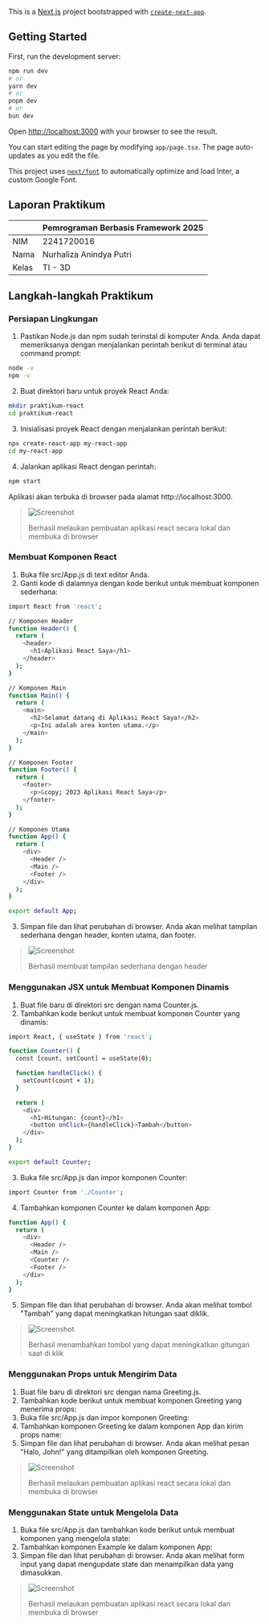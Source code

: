 This is a [Next.js](https://nextjs.org/) project bootstrapped with [`create-next-app`](https://github.com/vercel/next.js/tree/canary/packages/create-next-app).

## Getting Started

First, run the development server:

```bash
npm run dev
# or
yarn dev
# or
pnpm dev
# or
bun dev
```

Open [http://localhost:3000](http://localhost:3000) with your browser to see the result.

You can start editing the page by modifying `app/page.tsx`. The page auto-updates as you edit the file.

This project uses [`next/font`](https://nextjs.org/docs/basic-features/font-optimization) to automatically optimize and load Inter, a custom Google Font.

## Laporan Praktikum

|  | Pemrograman Berbasis Framework 2025 |
|--|--|
| NIM |  2241720016|
| Nama |  Nurhaliza Anindya Putri |
| Kelas | TI - 3D |


##  Langkah-langkah Praktikum 
### Persiapan Lingkungan

1. Pastikan Node.js dan npm sudah terinstal di komputer Anda. Anda dapat memeriksanya dengan menjalankan perintah berikut di terminal atau command prompt: 
```bash 
node -v
npm -v
```
2. Buat direktori baru untuk proyek React Anda: 
```bash 
mkdir praktikum-react
cd praktikum-react
```
3. Inisialisasi proyek React dengan menjalankan perintah berikut: 
```bash 
npx create-react-app my-react-app
cd my-react-app
```
4. Jalankan aplikasi React dengan perintah: 
```bash 
npm start
```
Aplikasi akan terbuka di browser pada alamat http://localhost:3000. 

> ![Screenshot](assets-report/01.png)
> 
> Berhasil melaukan pembuatan aplikasi react secara lokal dan membuka di browser

### Membuat Komponen React 
1. Buka file src/App.js di text editor Anda. 
2. Ganti kode di dalamnya dengan kode berikut untuk membuat komponen sederhana: 
```bash
import React from 'react';

// Komponen Header
function Header() {
  return (
    <header>
      <h1>Aplikasi React Saya</h1>
    </header>
  );
}

// Komponen Main
function Main() {
  return (
    <main>
      <h2>Selamat datang di Aplikasi React Saya!</h2>
      <p>Ini adalah area konten utama.</p>
    </main>
  );
}

// Komponen Footer
function Footer() {
  return (
    <footer>
      <p>&copy; 2023 Aplikasi React Saya</p>
    </footer>
  );
}

// Komponen Utama
function App() {
  return (
    <div>
      <Header />
      <Main />
      <Footer />
    </div>
  );
}

export default App;

```
3. Simpan file dan lihat perubahan di browser. Anda akan melihat tampilan sederhana dengan header, konten utama, dan footer. 

> ![Screenshot](assets-report/02.png)
> 
> Berhasil membuat tampilan sederhana dengan header

### Menggunakan JSX untuk Membuat Komponen Dinamis 
1. Buat file baru di direktori src dengan nama Counter.js. 
2. Tambahkan kode berikut untuk membuat komponen Counter yang dinamis: 
```bash
import React, { useState } from 'react';

function Counter() {
  const [count, setCount] = useState(0);

  function handleClick() {
    setCount(count + 1);
  }

  return (
    <div>
      <h1>Hitungan: {count}</h1>
      <button onClick={handleClick}>Tambah</button>
    </div>
  );
}

export default Counter;

```
3. Buka file src/App.js dan impor komponen Counter: 
```bash
import Counter from './Counter';
```
4. Tambahkan komponen Counter ke dalam komponen App: 
```bash
function App() {
  return (
    <div>
      <Header />
      <Main />
      <Counter />
      <Footer />
    </div>
  );
}

```
5. Simpan file dan lihat perubahan di browser. Anda akan melihat tombol "Tambah" yang dapat meningkatkan hitungan saat diklik. 

> ![Screenshot](assets-report/03.png)
> 
> Berhasil menambahkan tombol yang dapat meningkatkan gitungan saat di klik

### Menggunakan Props untuk Mengirim Data 
1. Buat file baru di direktori src dengan nama Greeting.js. 
2. Tambahkan kode berikut untuk membuat komponen Greeting yang menerima props: 
3. Buka file src/App.js dan impor komponen Greeting: 
4. Tambahkan komponen Greeting ke dalam komponen App dan kirim props name: 
5. Simpan file dan lihat perubahan di browser. Anda akan melihat pesan "Halo, John!" yang 
ditampilkan oleh komponen Greeting. 

> ![Screenshot](assets-report/04png)
> 
> Berhasil melaukan pembuatan aplikasi react secara lokal dan membuka di browser

### Menggunakan State untuk Mengelola Data 
1. Buka file src/App.js dan tambahkan kode berikut untuk membuat komponen yang mengelola state: 
2. Tambahkan komponen Example ke dalam komponen App: 
3. Simpan file dan lihat perubahan di browser. Anda akan melihat form input yang dapat mengupdate state dan menampilkan data yang dimasukkan. 

> ![Screenshot](assets-report/05.png)
> 
> Berhasil melaukan pembuatan aplikasi react secara lokal dan membuka di browser


